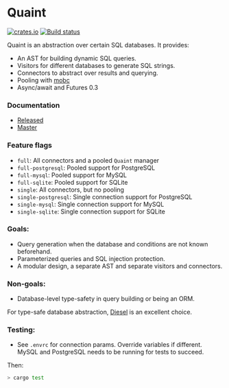 # Quaint
[![crates.io](https://meritbadge.herokuapp.com/quaint)](https://crates.io/crates/quaint)
[![Build status](https://badge.buildkite.com/c30bc2b4dccc155aec44608ad5f366feabdab121295ceb6b6b.svg)](https://buildkite.com/prisma/quaint)

Quaint is an abstraction over certain SQL databases. It provides:

- An AST for building dynamic SQL queries.
- Visitors for different databases to generate SQL strings.
- Connectors to abstract over results and querying.
- Pooling with [mobc](https://crates.io/crates/mobc)
- Async/await and Futures 0.3

### Documentation

- [Released](https://docs.rs/quaint)
- [Master](https://prisma.github.io/quaint/quaint/index.html)

### Feature flags

- `full`: All connectors and a pooled `Quaint` manager
- `full-postgresql`: Pooled support for PostgreSQL
- `full-mysql`: Pooled support for MySQL
- `full-sqlite`: Pooled support for SQLite
- `single`: All connectors, but no pooling
- `single-postgresql`: Single connection support for PostgreSQL
- `single-mysql`: Single connection support for MySQL
- `single-sqlite`: Single connection support for SQLite

### Goals:

- Query generation when the database and conditions are not known beforehand.
- Parameterized queries and SQL injection protection.
- A modular design, a separate AST and separate visitors and connectors.

### Non-goals:

- Database-level type-safety in query building or being an ORM.

For type-safe database abstraction, [Diesel](https://diesel.rs/) is an excellent
choice.

### Testing:

- See `.envrc` for connection params. Override variables if different. MySQL and
  PostgreSQL needs to be running for tests to succeed.
  
Then:
  
``` sh
> cargo test
```
